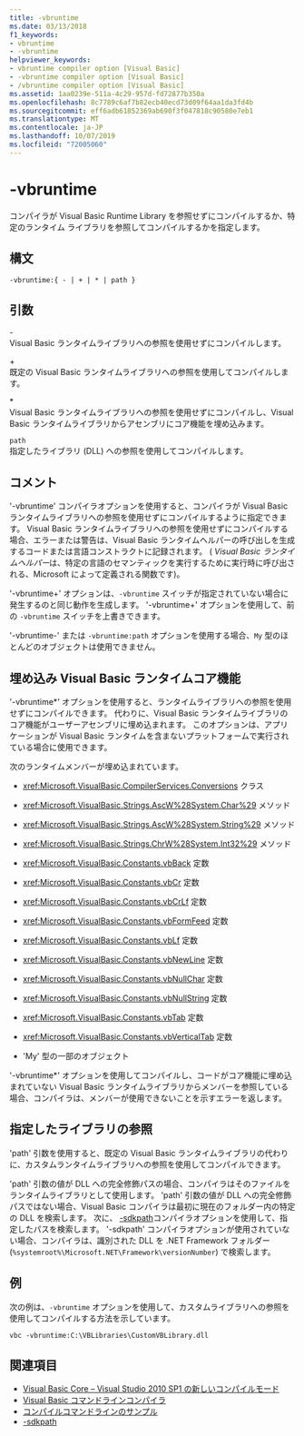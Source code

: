 ```yaml
---
title: -vbruntime
ms.date: 03/13/2018
f1_keywords:
- vbruntime
- -vbruntime
helpviewer_keywords:
- vbruntime compiler option [Visual Basic]
- -vbruntime compiler option [Visual Basic]
- /vbruntime compiler option [Visual Basic]
ms.assetid: 1aa0239e-511a-4c29-957d-fd72877b350a
ms.openlocfilehash: 8c7789c6af7b82ecb40ecd73d09f64aa1da3fd4b
ms.sourcegitcommit: eff6adb61852369ab690f3f047818c90580e7eb1
ms.translationtype: MT
ms.contentlocale: ja-JP
ms.lasthandoff: 10/07/2019
ms.locfileid: "72005060"
---
```

# <a name="-vbruntime"></a>-vbruntime
コンパイラが Visual Basic Runtime Library を参照せずにコンパイルするか、特定のランタイム ライブラリを参照してコンパイルするかを指定します。  
  
## <a name="syntax"></a>構文  
  
```console  
-vbruntime:{ - | + | * | path }  
```  
  
## <a name="arguments"></a>引数  
 \-  
 Visual Basic ランタイムライブラリへの参照を使用せずにコンパイルします。  
  
 \+  
 既定の Visual Basic ランタイムライブラリへの参照を使用してコンパイルします。  
  
 \*  
 Visual Basic ランタイムライブラリへの参照を使用せずにコンパイルし、Visual Basic ランタイムライブラリからアセンブリにコア機能を埋め込みます。  
  
 `path`  
 指定したライブラリ (DLL) への参照を使用してコンパイルします。  
  
## <a name="remarks"></a>コメント  
 '-vbruntime' コンパイラオプションを使用すると、コンパイラが Visual Basic ランタイムライブラリへの参照を使用せずにコンパイルするように指定できます。 Visual Basic ランタイムライブラリへの参照を使用せずにコンパイルする場合、エラーまたは警告は、Visual Basic ランタイムヘルパーの呼び出しを生成するコードまたは言語コンストラクトに記録されます。 ( *Visual Basic ランタイムヘルパー*は、特定の言語のセマンティックを実行するために実行時に呼び出される、Microsoft によって定義される関数です)。  
  
 '-vbruntime+' オプションは、`-vbruntime` スイッチが指定されていない場合に発生するのと同じ動作を生成します。 '-vbruntime+' オプションを使用して、前の `-vbruntime` スイッチを上書きできます。  
  
 '-vbruntime-' または `-vbruntime:path` オプションを使用する場合、`My` 型のほとんどのオブジェクトは使用できません。  
  
## <a name="embedding-visual-basic-runtime-core-functionality"></a>埋め込み Visual Basic ランタイムコア機能  
 '-vbruntime*' オプションを使用すると、ランタイムライブラリへの参照を使用せずにコンパイルできます。 代わりに、Visual Basic ランタイムライブラリのコア機能がユーザーアセンブリに埋め込まれます。 このオプションは、アプリケーションが Visual Basic ランタイムを含まないプラットフォームで実行されている場合に使用できます。  
  
 次のランタイムメンバーが埋め込まれています。  
  
- <xref:Microsoft.VisualBasic.CompilerServices.Conversions> クラス  
  
- <xref:Microsoft.VisualBasic.Strings.AscW%28System.Char%29> メソッド  
  
- <xref:Microsoft.VisualBasic.Strings.AscW%28System.String%29> メソッド  
  
- <xref:Microsoft.VisualBasic.Strings.ChrW%28System.Int32%29> メソッド  
  
- <xref:Microsoft.VisualBasic.Constants.vbBack> 定数  
  
- <xref:Microsoft.VisualBasic.Constants.vbCr> 定数  
  
- <xref:Microsoft.VisualBasic.Constants.vbCrLf> 定数  
  
- <xref:Microsoft.VisualBasic.Constants.vbFormFeed> 定数  
  
- <xref:Microsoft.VisualBasic.Constants.vbLf> 定数  
  
- <xref:Microsoft.VisualBasic.Constants.vbNewLine> 定数  
  
- <xref:Microsoft.VisualBasic.Constants.vbNullChar> 定数  
  
- <xref:Microsoft.VisualBasic.Constants.vbNullString> 定数  
  
- <xref:Microsoft.VisualBasic.Constants.vbTab> 定数  
  
- <xref:Microsoft.VisualBasic.Constants.vbVerticalTab> 定数  
  
- 'My' 型の一部のオブジェクト  
  
 '-vbruntime*' オプションを使用してコンパイルし、コードがコア機能に埋め込まれていない Visual Basic ランタイムライブラリからメンバーを参照している場合、コンパイラは、メンバーが使用できないことを示すエラーを返します。  
  
## <a name="referencing-a-specified-library"></a>指定したライブラリの参照  
 'path' 引数を使用すると、既定の Visual Basic ランタイムライブラリの代わりに、カスタムランタイムライブラリへの参照を使用してコンパイルできます。  
  
 'path' 引数の値が DLL への完全修飾パスの場合、コンパイラはそのファイルをランタイムライブラリとして使用します。 'path' 引数の値が DLL への完全修飾パスではない場合、Visual Basic コンパイラは最初に現在のフォルダー内の特定の DLL を検索します。 次に、 [-sdkpath](../../../visual-basic/reference/command-line-compiler/sdkpath.md)コンパイラオプションを使用して、指定したパスを検索します。 '-sdkpath' コンパイラオプションが使用されていない場合、コンパイラは、識別された DLL を .NET Framework フォルダー (`%systemroot%\Microsoft.NET\Framework\versionNumber`) で検索します。  
  
## <a name="example"></a>例  
 次の例は、`-vbruntime` オプションを使用して、カスタムライブラリへの参照を使用してコンパイルする方法を示しています。  
  
```console
vbc -vbruntime:C:\VBLibraries\CustomVBLibrary.dll  
```  
  
## <a name="see-also"></a>関連項目

- [Visual Basic Core – Visual Studio 2010 SP1 の新しいコンパイルモード](https://devblogs.microsoft.com/vbteam/vb-core-new-compilation-mode-in-visual-studio-2010-sp1/)
- [Visual Basic コマンドラインコンパイラ](../../../visual-basic/reference/command-line-compiler/index.md)
- [コンパイルコマンドラインのサンプル](../../../visual-basic/reference/command-line-compiler/sample-compilation-command-lines.md)
- [-sdkpath](../../../visual-basic/reference/command-line-compiler/sdkpath.md)
